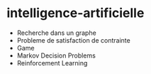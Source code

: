 # intelligence-artificielle

 - Recherche dans un graphe
 - Probleme de satisfaction de contrainte
 - Game
 - Markov Decision Problems
 - Reinforcement Learning
